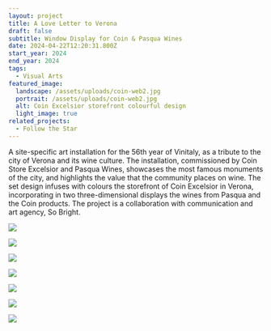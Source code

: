 ```yaml
---
layout: project
title: A Love Letter to Verona
draft: false
subtitle: Window Display for Coin & Pasqua Wines
date: 2024-04-22T12:20:31.800Z
start_year: 2024
end_year: 2024
tags:
  - Visual Arts
featured_image:
  landscape: /assets/uploads/coin-web2.jpg
  portrait: /assets/uploads/coin-web2.jpg
  alt: Coin Excelsior storefront colourful design
  light_image: true
related_projects:
  - Follow the Star
---
```

A site-specific art installation for the 56th year of Vinitaly, as a tribute to the city of Verona and its wine culture. The installation, commissioned by Coin Store Excelsior and Pasqua Wines, showcases the most famous monuments of the city, and highlights the value that the community places on wine. The set design infuses with colours the storefront of Coin Excelsior in Verona, incorporating in two three-dimensional displays the wines from Pasqua and the Coin products. The project is a collaboration with communication and art agency, So Bright. 

![](/assets/uploads/adalberto-36.jpg)

![](/assets/uploads/adalberto-43.jpg)

![](/assets/uploads/adalberto-37.jpg)

![](/assets/uploads/dscf9305.jpg)

![](/assets/uploads/pasquacoin-167.jpg)

![](/assets/uploads/pasquacoin-151.jpg)

![](/assets/uploads/pasquacoin-176.jpg)